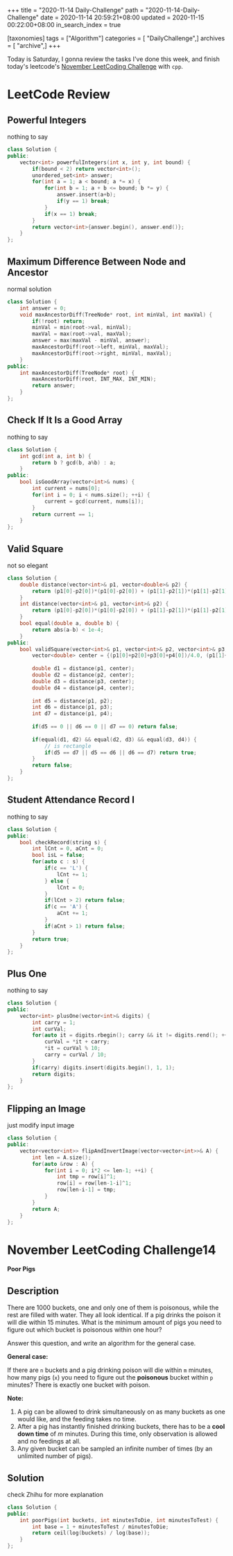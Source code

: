 +++
title = "2020-11-14 Daily-Challenge"
path = "2020-11-14-Daily-Challenge"
date = 2020-11-14 20:59:21+08:00
updated = 2020-11-15 00:22:00+08:00
in_search_index = true

[taxonomies]
tags = ["Algorithm"]
categories = [ "DailyChallenge",]
archives = [ "archive",]
+++

Today is Saturday, I gonna review the tasks I've done this week, and finish today's leetcode's [November LeetCoding Challenge](https://leetcode.com/explore/challenge/card/november-leetcoding-challenge/565/week-2-november-8th-november-14th/3530/) with `cpp`.

<!-- more -->

# LeetCode Review

## Powerful Integers

nothing to say

``` cpp
class Solution {
public:
    vector<int> powerfulIntegers(int x, int y, int bound) {
        if(bound < 2) return vector<int>();
        unordered_set<int> answer;
        for(int a = 1; a < bound; a *= x) {
            for(int b = 1; a + b <= bound; b *= y) {
                answer.insert(a+b);
                if(y == 1) break;
            }
            if(x == 1) break;
        }
        return vector<int>{answer.begin(), answer.end()};
    }
};
```

## Maximum Difference Between Node and Ancestor

normal solution

``` cpp
class Solution {
    int answer = 0;
    void maxAncestorDiff(TreeNode* root, int minVal, int maxVal) {
        if(!root) return;
        minVal = min(root->val, minVal);
        maxVal = max(root->val, maxVal);
        answer = max(maxVal - minVal, answer);
        maxAncestorDiff(root->left, minVal, maxVal);
        maxAncestorDiff(root->right, minVal, maxVal);
    }
public:
    int maxAncestorDiff(TreeNode* root) {
        maxAncestorDiff(root, INT_MAX, INT_MIN);
        return answer;
    }
};
```

## Check If It Is a Good Array

nothing to say

``` cpp
class Solution {
    int gcd(int a, int b) {
        return b ? gcd(b, a%b) : a;
    }
public:
    bool isGoodArray(vector<int>& nums) {
        int current = nums[0];
        for(int i = 0; i < nums.size(); ++i) {
            current = gcd(current, nums[i]);
        }
        return current == 1;
    }
};
```

## Valid Square

not so elegant

``` cpp
class Solution {
    double distance(vector<int>& p1, vector<double>& p2) {
        return (p1[0]-p2[0])*(p1[0]-p2[0]) + (p1[1]-p2[1])*(p1[1]-p2[1]);
    }
    int distance(vector<int>& p1, vector<int>& p2) {
        return (p1[0]-p2[0])*(p1[0]-p2[0]) + (p1[1]-p2[1])*(p1[1]-p2[1]);
    }
    bool equal(double a, double b) {
        return abs(a-b) < 1e-4;
    }
public:
    bool validSquare(vector<int>& p1, vector<int>& p2, vector<int>& p3, vector<int>& p4) {
        vector<double> center = {(p1[0]+p2[0]+p3[0]+p4[0])/4.0, (p1[1]+p2[1]+p3[1]+p4[1])/4.0};
        
        double d1 = distance(p1, center);
        double d2 = distance(p2, center);
        double d3 = distance(p3, center);
        double d4 = distance(p4, center);
        
        int d5 = distance(p1, p2);
        int d6 = distance(p1, p3);
        int d7 = distance(p1, p4);
        
        if(d5 == 0 || d6 == 0 || d7 == 0) return false;
        
        if(equal(d1, d2) && equal(d2, d3) && equal(d3, d4)) {
            // is rectangle
            if(d5 == d7 || d5 == d6 || d6 == d7) return true;
        }
        return false;
    }
};
```

## Student Attendance Record I

nothing to say

``` cpp
class Solution {
public:
    bool checkRecord(string s) {
        int lCnt = 0, aCnt = 0;
        bool isL = false;
        for(auto c : s) {
            if(c == 'L') {
                lCnt += 1;
            } else {
                lCnt = 0;
            }
            if(lCnt > 2) return false;
            if(c == 'A') {
                aCnt += 1;
            }
            if(aCnt > 1) return false;
        }
        return true;
    }
};
```

## Plus One

nothing to say

``` cpp
class Solution {
public:
    vector<int> plusOne(vector<int>& digits) {
        int carry = 1;
        int curVal;
        for(auto it = digits.rbegin(); carry && it != digits.rend(); ++it) {
            curVal = *it + carry;
            *it = curVal % 10;
            carry = curVal / 10;
        }
        if(carry) digits.insert(digits.begin(), 1, 1);
        return digits;
    }
};
```

## Flipping an Image

just modify input image

``` cpp
class Solution {
public:
    vector<vector<int>> flipAndInvertImage(vector<vector<int>>& A) {
        int len = A.size();
        for(auto &row : A) {
            for(int i = 0; i*2 <= len-1; ++i) {
                int tmp = row[i]^1;
                row[i] = row[len-1-i]^1;
                row[len-i-1] = tmp;
            }
        }
        return A;
    }
};
```

# November LeetCoding Challenge14

**Poor Pigs**

## Description

There are 1000 buckets, one and only one of them is poisonous, while the rest are filled with water. They all look identical. If a pig drinks the poison it will die within 15 minutes. What is the minimum amount of pigs you need to figure out which bucket is poisonous within one hour?

Answer this question, and write an algorithm for the general case.

**General case:**

If there are `n` buckets and a pig drinking poison will die within `m` minutes, how many pigs (`x`) you need to figure out the **poisonous** bucket within `p` minutes? There is exactly one bucket with poison.

**Note:**

1. A pig can be allowed to drink simultaneously on as many buckets as one would like, and the feeding takes no time.
2. After a pig has instantly finished drinking buckets, there has to be a **cool down time** of *m* minutes. During this time, only observation is allowed and no feedings at all.
3. Any given bucket can be sampled an infinite number of times (by an unlimited number of pigs).

## Solution

check Zhihu for more explanation

``` cpp
class Solution {
public:
    int poorPigs(int buckets, int minutesToDie, int minutesToTest) {
        int base = 1 + minutesToTest / minutesToDie;
        return ceil(log(buckets) / log(base));
    }
};
```

